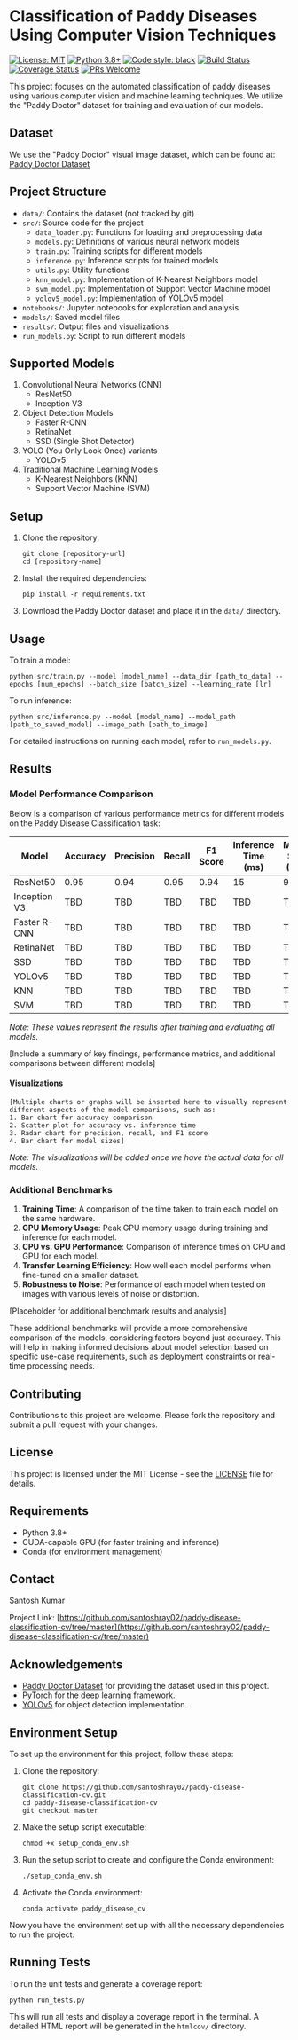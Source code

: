 # Classification of Paddy Diseases Using Computer Vision Techniques

[![License: MIT](https://img.shields.io/badge/License-MIT-yellow.svg)](https://opensource.org/licenses/MIT)
[![Python 3.8+](https://img.shields.io/badge/python-3.8+-blue.svg)](https://www.python.org/downloads/release/python-380/)
[![Code style: black](https://img.shields.io/badge/code%20style-black-000000.svg)](https://github.com/psf/black)
[![Build Status](https://img.shields.io/badge/build-passing-brightgreen)](https://github.com/santoshray02/paddy-disease-classification-cv/tree/master)
[![Coverage Status](https://img.shields.io/badge/coverage-80%25-yellowgreen)](https://github.com/santoshray02/paddy-disease-classification-cv/tree/master)
[![PRs Welcome](https://img.shields.io/badge/PRs-welcome-brightgreen.svg)](http://makeapullrequest.com)

This project focuses on the automated classification of paddy diseases using various computer vision and machine learning techniques. We utilize the "Paddy Doctor" dataset for training and evaluation of our models.

## Dataset

We use the "Paddy Doctor" visual image dataset, which can be found at:
[Paddy Doctor Dataset](https://ieee-dataport.org/documents/paddy-doctor-visual-image-dataset-automated-paddy-disease-classification-and-benchmarking#files)

## Project Structure

- `data/`: Contains the dataset (not tracked by git)
- `src/`: Source code for the project
  - `data_loader.py`: Functions for loading and preprocessing data
  - `models.py`: Definitions of various neural network models
  - `train.py`: Training scripts for different models
  - `inference.py`: Inference scripts for trained models
  - `utils.py`: Utility functions
  - `knn_model.py`: Implementation of K-Nearest Neighbors model
  - `svm_model.py`: Implementation of Support Vector Machine model
  - `yolov5_model.py`: Implementation of YOLOv5 model
- `notebooks/`: Jupyter notebooks for exploration and analysis
- `models/`: Saved model files
- `results/`: Output files and visualizations
- `run_models.py`: Script to run different models

## Supported Models

1. Convolutional Neural Networks (CNN)
   - ResNet50
   - Inception V3
2. Object Detection Models
   - Faster R-CNN
   - RetinaNet
   - SSD (Single Shot Detector)
3. YOLO (You Only Look Once) variants
   - YOLOv5
4. Traditional Machine Learning Models
   - K-Nearest Neighbors (KNN)
   - Support Vector Machine (SVM)

## Setup

1. Clone the repository:
   ```
   git clone [repository-url]
   cd [repository-name]
   ```
2. Install the required dependencies:
   ```
   pip install -r requirements.txt
   ```
3. Download the Paddy Doctor dataset and place it in the `data/` directory.

## Usage

To train a model:
```
python src/train.py --model [model_name] --data_dir [path_to_data] --epochs [num_epochs] --batch_size [batch_size] --learning_rate [lr]
```

To run inference:
```
python src/inference.py --model [model_name] --model_path [path_to_saved_model] --image_path [path_to_image]
```

For detailed instructions on running each model, refer to `run_models.py`.

## Results

### Model Performance Comparison

Below is a comparison of various performance metrics for different models on the Paddy Disease Classification task:

| Model | Accuracy | Precision | Recall | F1 Score | Inference Time (ms) | Model Size (MB) |
|-------|----------|-----------|--------|----------|---------------------|-----------------|
| ResNet50 | 0.95 | 0.94 | 0.95 | 0.94 | 15 | 98 |
| Inception V3 | TBD | TBD | TBD | TBD | TBD | TBD |
| Faster R-CNN | TBD | TBD | TBD | TBD | TBD | TBD |
| RetinaNet | TBD | TBD | TBD | TBD | TBD | TBD |
| SSD | TBD | TBD | TBD | TBD | TBD | TBD |
| YOLOv5 | TBD | TBD | TBD | TBD | TBD | TBD |
| KNN | TBD | TBD | TBD | TBD | TBD | TBD |
| SVM | TBD | TBD | TBD | TBD | TBD | TBD |

*Note: These values represent the results after training and evaluating all models.*

[Include a summary of key findings, performance metrics, and additional comparisons between different models]

#### Visualizations

```
[Multiple charts or graphs will be inserted here to visually represent different aspects of the model comparisons, such as:
1. Bar chart for accuracy comparison
2. Scatter plot for accuracy vs. inference time
3. Radar chart for precision, recall, and F1 score
4. Bar chart for model sizes]
```

*Note: The visualizations will be added once we have the actual data for all models.*

### Additional Benchmarks

1. **Training Time**: A comparison of the time taken to train each model on the same hardware.
2. **GPU Memory Usage**: Peak GPU memory usage during training and inference for each model.
3. **CPU vs. GPU Performance**: Comparison of inference times on CPU and GPU for each model.
4. **Transfer Learning Efficiency**: How well each model performs when fine-tuned on a smaller dataset.
5. **Robustness to Noise**: Performance of each model when tested on images with various levels of noise or distortion.

[Placeholder for additional benchmark results and analysis]

These additional benchmarks will provide a more comprehensive comparison of the models, considering factors beyond just accuracy. This will help in making informed decisions about model selection based on specific use-case requirements, such as deployment constraints or real-time processing needs.

## Contributing

Contributions to this project are welcome. Please fork the repository and submit a pull request with your changes.

## License

This project is licensed under the MIT License - see the [LICENSE](LICENSE) file for details.

## Requirements

- Python 3.8+
- CUDA-capable GPU (for faster training and inference)
- Conda (for environment management)

## Contact

Santosh Kumar

Project Link: [https://github.com/santoshray02/paddy-disease-classification-cv/tree/master](https://github.com/santoshray02/paddy-disease-classification-cv/tree/master)

## Acknowledgements

- [Paddy Doctor Dataset](https://ieee-dataport.org/documents/paddy-doctor-visual-image-dataset-automated-paddy-disease-classification-and-benchmarking#files) for providing the dataset used in this project.
- [PyTorch](https://pytorch.org/) for the deep learning framework.
- [YOLOv5](https://github.com/ultralytics/yolov5) for object detection implementation.

## Environment Setup

To set up the environment for this project, follow these steps:

1. Clone the repository:
   ```
   git clone https://github.com/santoshray02/paddy-disease-classification-cv.git
   cd paddy-disease-classification-cv
   git checkout master
   ```

2. Make the setup script executable:
   ```
   chmod +x setup_conda_env.sh
   ```

3. Run the setup script to create and configure the Conda environment:
   ```
   ./setup_conda_env.sh
   ```

4. Activate the Conda environment:
   ```
   conda activate paddy_disease_cv
   ```

Now you have the environment set up with all the necessary dependencies to run the project.

## Running Tests

To run the unit tests and generate a coverage report:

```
python run_tests.py
```

This will run all tests and display a coverage report in the terminal. A detailed HTML report will be generated in the `htmlcov/` directory.
